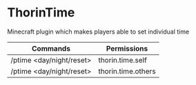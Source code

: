 # ThorinTime
Minecraft plugin which makes players able to set individual time

| Commands  | Permissions |
| ------------- | ------------- |
| /ptime <day/night/reset>  | thorin.time.self  |
| /ptime <day/night/reset> <player>  | thorin.time.others  |
